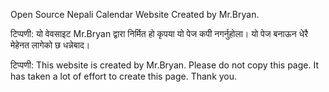 Open Source Nepali Calendar Website Created by Mr.Bryan.

टिप्पणी: यो वेवसाइट Mr.Bryan द्वारा निर्मित हो कृपया यो पेज कपी नगर्नुहोला। यो पेज बनाऊन धेरै मेहेनत लागेको छ धन्नेबाद।

टिप्पणी: This website is created by Mr.Bryan. Please do not copy this page. It has taken a lot of effort to create this page. Thank you.
